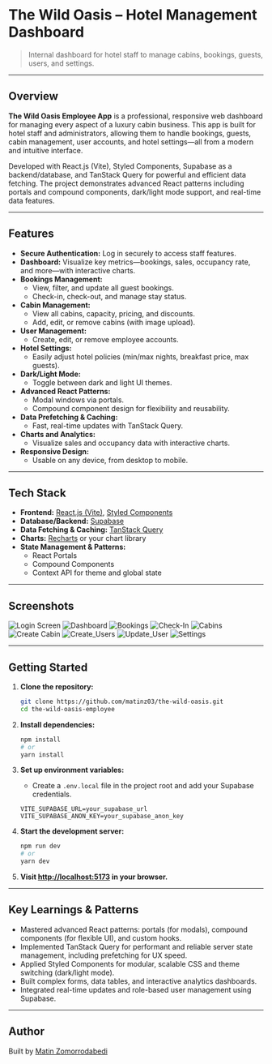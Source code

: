 # The Wild Oasis – Hotel Management Dashboard

> Internal dashboard for hotel staff to manage cabins, bookings, guests, users, and settings.

---

## Overview

**The Wild Oasis Employee App** is a professional, responsive web dashboard for managing every aspect of a luxury cabin business. This app is built for hotel staff and administrators, allowing them to handle bookings, guests, cabin management, user accounts, and hotel settings—all from a modern and intuitive interface.

Developed with React.js (Vite), Styled Components, Supabase as a backend/database, and TanStack Query for powerful and efficient data fetching. The project demonstrates advanced React patterns including portals and compound components, dark/light mode support, and real-time data features.

---

## Features

- **Secure Authentication:** Log in securely to access staff features.
- **Dashboard:** Visualize key metrics—bookings, sales, occupancy rate, and more—with interactive charts.
- **Bookings Management:**  
  - View, filter, and update all guest bookings.
  - Check-in, check-out, and manage stay status.
- **Cabin Management:**  
  - View all cabins, capacity, pricing, and discounts.
  - Add, edit, or remove cabins (with image upload).
- **User Management:**  
  - Create, edit, or remove employee accounts.
- **Hotel Settings:**  
  - Easily adjust hotel policies (min/max nights, breakfast price, max guests).
- **Dark/Light Mode:**  
  - Toggle between dark and light UI themes.
- **Advanced React Patterns:**  
  - Modal windows via portals.
  - Compound component design for flexibility and reusability.
- **Data Prefetching & Caching:**  
  - Fast, real-time updates with TanStack Query.
- **Charts and Analytics:**  
  - Visualize sales and occupancy data with interactive charts.
- **Responsive Design:**  
  - Usable on any device, from desktop to mobile.

---

## Tech Stack

- **Frontend:** [React.js (Vite)](https://vitejs.dev/), [Styled Components](https://styled-components.com/)
- **Database/Backend:** [Supabase](https://supabase.com/)
- **Data Fetching & Caching:** [TanStack Query](https://tanstack.com/query/latest)
- **Charts:** [Recharts](https://recharts.org/) or your chart library
- **State Management & Patterns:**  
  - React Portals  
  - Compound Components  
  - Context API for theme and global state

---

## Screenshots

<!-- Place your screenshots here (replace with your paths) -->
![Login Screen](https://github.com/user-attachments/assets/c74f7bab-558d-435c-993b-2ab14e446547)
![Dashboard](https://github.com/user-attachments/assets/b78d41d6-ba16-45ca-ab6a-8fca4a18cab8)
![Bookings](https://github.com/user-attachments/assets/77b12b59-8700-46f0-90c8-0acede38205e)
![Check-In](https://github.com/user-attachments/assets/d1c302eb-64c9-40db-9e23-a7cb649cca27)
![Cabins](https://github.com/user-attachments/assets/2b7f2bfb-5a69-42b3-9865-1d5546c14074)
![Create Cabin](https://github.com/user-attachments/assets/65d79c3d-5216-4eb9-a361-5c8273d2c337)
![Create_Users](https://github.com/user-attachments/assets/e43ce038-5a15-45be-af1c-60bf95e2a3c0)
![Update_User](https://github.com/user-attachments/assets/45ff4f4f-edb7-49d4-b95b-38094dca3e27)
![Settings](https://github.com/user-attachments/assets/f54b0140-316b-4722-9cb1-bcb5d0917996)

---

## Getting Started

1. **Clone the repository:**
    ```bash
    git clone https://github.com/matinz03/the-wild-oasis.git
    cd the-wild-oasis-employee
    ```

2. **Install dependencies:**
    ```bash
    npm install
    # or
    yarn install
    ```

3. **Set up environment variables:**
    - Create a `.env.local` file in the project root and add your Supabase credentials.
    ```
    VITE_SUPABASE_URL=your_supabase_url
    VITE_SUPABASE_ANON_KEY=your_supabase_anon_key
    ```

4. **Start the development server:**
    ```bash
    npm run dev
    # or
    yarn dev
    ```

5. **Visit [http://localhost:5173](http://localhost:5173) in your browser.**

---

## Key Learnings & Patterns

- Mastered advanced React patterns: portals (for modals), compound components (for flexible UI), and custom hooks.
- Implemented TanStack Query for performant and reliable server state management, including prefetching for UX speed.
- Applied Styled Components for modular, scalable CSS and theme switching (dark/light mode).
- Built complex forms, data tables, and interactive analytics dashboards.
- Integrated real-time updates and role-based user management using Supabase.

---


## Author

Built by [Matin Zomorrodabedi](https://github.com/yourusername)

